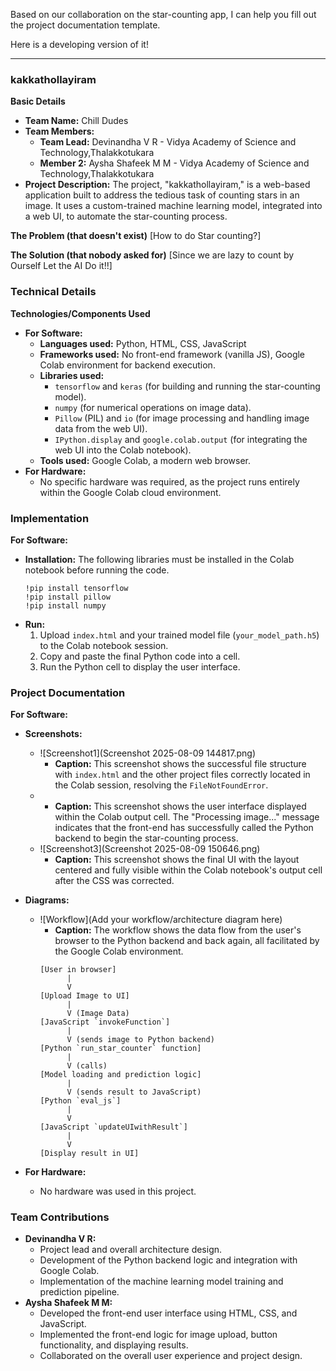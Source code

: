 Based on our collaboration on the star-counting app, I can help you fill out the project documentation template.

Here is a developing version of it!

-----

### kakkathollayiram

**Basic Details**

  * **Team Name:** Chill Dudes
  * **Team Members:**
      * **Team Lead:** Devinandha V R - Vidya Academy of Science and Technology,Thalakkotukara
      * **Member 2:** Aysha Shafeek M M - Vidya Academy of Science and Technology,Thalakkotukara
  * **Project Description:**
    The project, "kakkathollayiram," is a web-based application built to address the tedious task of counting stars in an image. It uses a custom-trained machine learning model, integrated into a web UI, to automate the star-counting process.

**The Problem (that doesn't exist)**
[How to do Star counting?]

**The Solution (that nobody asked for)**
[Since we are lazy to count by Ourself Let the AI Do it\!\!]

### Technical Details

**Technologies/Components Used**

  * **For Software:**
      * **Languages used:** Python, HTML, CSS, JavaScript
      * **Frameworks used:** No front-end framework (vanilla JS), Google Colab environment for backend execution.
      * **Libraries used:**
          * `tensorflow` and `keras` (for building and running the star-counting model).
          * `numpy` (for numerical operations on image data).
          * `Pillow` (PIL) and `io` (for image processing and handling image data from the web UI).
          * `IPython.display` and `google.colab.output` (for integrating the web UI into the Colab notebook).
      * **Tools used:** Google Colab, a modern web browser.
  * **For Hardware:**
      * No specific hardware was required, as the project runs entirely within the Google Colab cloud environment.

### Implementation

**For Software:**

  * **Installation:**
    The following libraries must be installed in the Colab notebook before running the code.
    ```
    !pip install tensorflow
    !pip install pillow
    !pip install numpy
    ```
  * **Run:**
    1.  Upload `index.html` and your trained model file (`your_model_path.h5`) to the Colab notebook session.
    2.  Copy and paste the final Python code into a cell.
    3.  Run the Python cell to display the user interface.

### Project Documentation

**For Software:**

  * **Screenshots:**

      * \![Screenshot1](Screenshot 2025-08-09 144817.png)
          * **Caption:** This screenshot shows the successful file structure with `index.html` and the other project files correctly located in the Colab session, resolving the `FileNotFoundError`.
      * 
          * **Caption:** This screenshot shows the user interface displayed within the Colab output cell. The "Processing image..." message indicates that the front-end has successfully called the Python backend to begin the star-counting process.
      * \![Screenshot3](Screenshot 2025-08-09 150646.png)
          * **Caption:** This screenshot shows the final UI with the layout centered and fully visible within the Colab notebook's output cell after the CSS was corrected.

  * **Diagrams:**

      * \![Workflow](Add your workflow/architecture diagram here)
          * **Caption:** The workflow shows the data flow from the user's browser to the Python backend and back again, all facilitated by the Google Colab environment.
        <!-- end list -->
        ```
        [User in browser]
              |
              V
        [Upload Image to UI] 
              |
              V (Image Data)
        [JavaScript `invokeFunction`]
              |
              V (sends image to Python backend)
        [Python `run_star_counter` function]
              |
              V (calls)
        [Model loading and prediction logic]
              |
              V (sends result to JavaScript)
        [Python `eval_js`]
              |
              V
        [JavaScript `updateUIwithResult`]
              |
              V
        [Display result in UI]
        ```

  * **For Hardware:**

      * No hardware was used in this project.

### Team Contributions

  * **Devinandha V R:**
      * Project lead and overall architecture design.
      * Development of the Python backend logic and integration with Google Colab.
      * Implementation of the machine learning model training and prediction pipeline.
  * **Aysha Shafeek M M:**
      * Developed the front-end user interface using HTML, CSS, and JavaScript.
      * Implemented the front-end logic for image upload, button functionality, and displaying results.
      * Collaborated on the overall user experience and project design.
